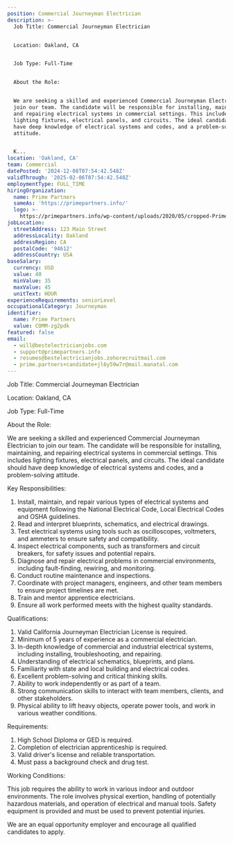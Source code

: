 ```yaml
---
position: Commercial Journeyman Electrician
description: >-
  Job Title: Commercial Journeyman Electrician


  Location: Oakland, CA


  Job Type: Full-Time


  About the Role:


  We are seeking a skilled and experienced Commercial Journeyman Electrician to
  join our team. The candidate will be responsible for installing, maintaining,
  and repairing electrical systems in commercial settings. This includes
  lighting fixtures, electrical panels, and circuits. The ideal candidate should
  have deep knowledge of electrical systems and codes, and a problem-solving
  attitude.


  K...
location: 'Oakland, CA'
team: Commercial
datePosted: '2024-12-08T07:54:42.548Z'
validThrough: '2025-02-06T07:54:42.548Z'
employmentType: FULL_TIME
hiringOrganization:
  name: Prime Partners
  sameAs: 'https://primepartners.info/'
  logo: >-
    https://primepartners.info/wp-content/uploads/2020/05/cropped-Prime-Partners-Logo-NO-BG-1-1.png
jobLocation:
  streetAddress: 123 Main Street
  addressLocality: Oakland
  addressRegion: CA
  postalCode: '94612'
  addressCountry: USA
baseSalary:
  currency: USD
  value: 40
  minValue: 35
  maxValue: 45
  unitText: HOUR
experienceRequirements: seniorLevel
occupationalCategory: Journeyman
identifier:
  name: Prime Partners
  value: COMM-zg2pdk
featured: false
email:
  - will@bestelectricianjobs.com
  - support@primepartners.info
  - resumes@bestelectricianjobs.zohorecruitmail.com
  - prime.partners+candidate+jl6y59w7r@mail.manatal.com
---
```




Job Title: Commercial Journeyman Electrician

Location: Oakland, CA

Job Type: Full-Time

About the Role:

We are seeking a skilled and experienced Commercial Journeyman Electrician to join our team. The candidate will be responsible for installing, maintaining, and repairing electrical systems in commercial settings. This includes lighting fixtures, electrical panels, and circuits. The ideal candidate should have deep knowledge of electrical systems and codes, and a problem-solving attitude.

Key Responsibilities:

1. Install, maintain, and repair various types of electrical systems and equipment following the National Electrical Code, Local Electrical Codes and OSHA guidelines.
2. Read and interpret blueprints, schematics, and electrical drawings.
3. Test electrical systems using tools such as oscilloscopes, voltmeters, and ammeters to ensure safety and compatibility.
4. Inspect electrical components, such as transformers and circuit breakers, for safety issues and potential repairs.
5. Diagnose and repair electrical problems in commercial environments, including fault-finding, rewiring, and monitoring.
6. Conduct routine maintenance and inspections.
7. Coordinate with project managers, engineers, and other team members to ensure project timelines are met.
8. Train and mentor apprentice electricians.
9. Ensure all work performed meets with the highest quality standards.

Qualifications:

1. Valid California Journeyman Electrician License is required.
2. Minimum of 5 years of experience as a commercial electrician.
3. In-depth knowledge of commercial and industrial electrical systems, including installing, troubleshooting, and repairing.
4. Understanding of electrical schematics, blueprints, and plans.
5. Familiarity with state and local building and electrical codes.
6. Excellent problem-solving and critical thinking skills.
7. Ability to work independently or as part of a team.
8. Strong communication skills to interact with team members, clients, and other stakeholders.
9. Physical ability to lift heavy objects, operate power tools, and work in various weather conditions.

Requirements:

1. High School Diploma or GED is required.
2. Completion of electrician apprenticeship is required.
3. Valid driver's license and reliable transportation.
4. Must pass a background check and drug test.

Working Conditions:

This job requires the ability to work in various indoor and outdoor environments. The role involves physical exertion, handling of potentially hazardous materials, and operation of electrical and manual tools. Safety equipment is provided and must be used to prevent potential injuries. 

We are an equal opportunity employer and encourage all qualified candidates to apply.